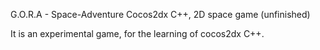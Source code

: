 G.O.R.A - Space-Adventure
Cocos2dx C++, 2D space game (unfinished)

It is an experimental game, for the learning of cocos2dx C++.
